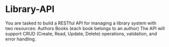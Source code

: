 # Library-API
You are tasked to build a RESTful API for managing a library system with two resources: Authors Books (each book belongs to an author) The API will support CRUD (Create, Read, Update, Delete) operations, validation, and error handling.
